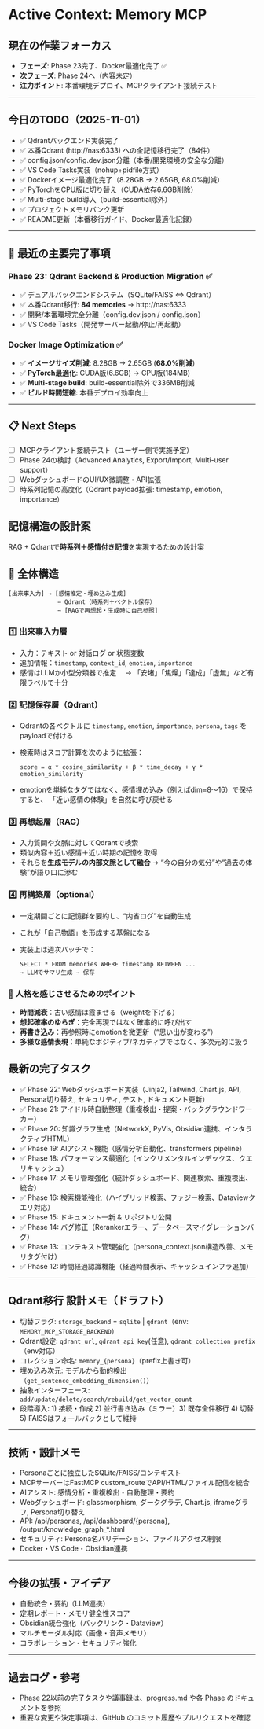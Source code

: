 # Active Context: Memory MCP

## 現在の作業フォーカス
- **フェーズ**: Phase 23完了、Docker最適化完了 ✅
- **次フェーズ**: Phase 24へ（内容未定）
- **注力ポイント**: 本番環境デプロイ、MCPクライアント接続テスト

---

## 今日のTODO（2025-11-01）
- ✅ Qdrantバックエンド実装完了
- ✅ 本番Qdrant (http://nas:6333) への全記憶移行完了（84件）
- ✅ config.json/config.dev.json分離（本番/開発環境の安全な分離）
- ✅ VS Code Tasks実装（nohup+pidfile方式）
- ✅ Dockerイメージ最適化完了（8.28GB → 2.65GB, 68.0%削減）
- ✅ PyTorchをCPU版に切り替え（CUDA依存6.6GB削除）
- ✅ Multi-stage build導入（build-essential除外）
- ✅ プロジェクトメモリバンク更新
- ✅ README更新（本番移行ガイド、Docker最適化記録）

---

## 🎯 最近の主要完了事項

### Phase 23: Qdrant Backend & Production Migration ✅
- ✅ デュアルバックエンドシステム（SQLite/FAISS ⇔ Qdrant）
- ✅ 本番Qdrant移行: **84 memories** → http://nas:6333
- ✅ 開発/本番環境完全分離（config.dev.json / config.json）
- ✅ VS Code Tasks（開発サーバー起動/停止/再起動）

### Docker Image Optimization ✅
- ✅ **イメージサイズ削減**: 8.28GB → 2.65GB (**68.0%削減**)
- ✅ **PyTorch最適化**: CUDA版(6.6GB) → CPU版(184MB)
- ✅ **Multi-stage build**: build-essential除外で336MB削減
- ✅ **ビルド時間短縮**: 本番デプロイ効率向上

---

## 📋 Next Steps
- [ ] MCPクライアント接続テスト（ユーザー側で実施予定）
- [ ] Phase 24の検討（Advanced Analytics, Export/Import, Multi-user support）
- [ ] WebダッシュボードのUI/UX微調整・API拡張
- [ ] 時系列記憶の高度化（Qdrant payload拡張: timestamp, emotion, importance）

## 記憶構造の設計案
RAG + Qdrantで**時系列＋感情付き記憶**を実現するための設計案

## 🧩 全体構造
```
[出来事入力] → [感情推定・埋め込み生成]
              → Qdrant（時系列＋ベクトル保存）
              → [RAGで再想起・生成時に自己参照]
```

### 1️⃣ 出来事入力層
* 入力：テキスト or 対話ログ or 状態変数
* 追加情報：`timestamp`, `context_id`, `emotion`, `importance`
* 感情はLLMか小型分類器で推定
  　→ 「安堵」「焦燥」「達成」「虚無」など有限ラベルで十分

### 2️⃣ 記憶保存層（Qdrant）

* Qdrantの各ベクトルに `timestamp`, `emotion`, `importance`, `persona`, `tags` をpayloadで付ける
* 検索時はスコア計算を次のように拡張：

  ```
  score = α * cosine_similarity + β * time_decay + γ * emotion_similarity
  ```
* emotionを単純なタグではなく、感情埋め込み（例えばdim=8〜16）で保持すると、
  「近い感情の体験」を自然に呼び戻せる

### 3️⃣ 再想起層（RAG）

* 入力質問や文脈に対してQdrantで検索
* 類似内容＋近い感情＋近い時期の記憶を取得
* それらを**生成モデルの内部文脈として融合**
  → “今の自分の気分”や“過去の体験”が語り口に滲む

### 4️⃣ 再構築層（optional）

* 一定期間ごとに記憶群を要約し、“内省ログ”を自動生成
* これが「自己物語」を形成する基盤になる
* 実装上は週次バッチで：

  ```
  SELECT * FROM memories WHERE timestamp BETWEEN ...
  → LLMでサマリ生成 → 保存
  ```

### 🔮 人格を感じさせるためのポイント

* **時間減衰**：古い感情は霞ませる（weightを下げる）
* **想起確率のゆらぎ**：完全再現ではなく確率的に呼び出す
* **再書き込み**：再参照時にemotionを微更新（“思い出が変わる”）
* **多様な感情表現**：単純なポジティブ/ネガティブではなく、多次元的に扱う

## 最新の完了タスク
- ✅ Phase 22: Webダッシュボード実装（Jinja2, Tailwind, Chart.js, API, Persona切り替え, セキュリティ, テスト, ドキュメント更新）
- ✅ Phase 21: アイドル時自動整理（重複検出・提案・バックグラウンドワーカー）
- ✅ Phase 20: 知識グラフ生成（NetworkX, PyVis, Obsidian連携、インタラクティブHTML）
- ✅ Phase 19: AIアシスト機能（感情分析自動化、transformers pipeline）
- ✅ Phase 18: パフォーマンス最適化（インクリメンタルインデックス、クエリキャッシュ）
- ✅ Phase 17: メモリ管理強化（統計ダッシュボード、関連検索、重複検出、統合）
- ✅ Phase 16: 検索機能強化（ハイブリッド検索、ファジー検索、Dataviewクエリ対応）
- ✅ Phase 15: ドキュメント一新 & リポジトリ公開
- ✅ Phase 14: バグ修正（Rerankerエラー、データベースマイグレーションバグ）
- ✅ Phase 13: コンテキスト管理強化（persona_context.json構造改善、メモリタグ付け）
- ✅ Phase 12: 時間経過認識機能（経過時間表示、キャッシュインフラ追加）

---

## Qdrant移行 設計メモ（ドラフト）
- 切替フラグ: `storage_backend` = `sqlite` | `qdrant`（env: `MEMORY_MCP_STORAGE_BACKEND`）
- Qdrant設定: `qdrant_url`, `qdrant_api_key`(任意), `qdrant_collection_prefix`（env対応）
- コレクション命名: `memory_{persona}`（prefix上書き可）
- 埋め込み次元: モデルから動的検出（`get_sentence_embedding_dimension()`）
- 抽象インターフェース: `add/update/delete/search/rebuild/get_vector_count`
- 段階導入: 1) 接続・作成 2) 並行書き込み（ミラー）3) 既存全件移行 4) 切替 5) FAISSはフォールバックとして維持

---

## 技術・設計メモ
- Personaごとに独立したSQLite/FAISS/コンテキスト
- MCPサーバーはFastMCP custom_routeでAPI/HTML/ファイル配信を統合
- AIアシスト: 感情分析・重複検出・自動整理・要約
- Webダッシュボード: glassmorphism, ダークグラデ, Chart.js, iframeグラフ, Persona切り替え
- API: /api/personas, /api/dashboard/{persona}, /output/knowledge_graph_*.html
- セキュリティ: Persona名バリデーション、ファイルアクセス制限
- Docker・VS Code・Obsidian連携

---

## 今後の拡張・アイデア
- 自動統合・要約（LLM連携）
- 定期レポート・メモリ健全性スコア
- Obsidian統合強化（バックリンク・Dataview）
- マルチモーダル対応（画像・音声メモリ）
- コラボレーション・セキュリティ強化

---

## 過去ログ・参考
- Phase 22以前の完了タスクや議事録は、progress.md や各 Phase のドキュメントを参照
- 重要な変更や決定事項は、GitHub のコミット履歴やプルリクエストを確認

